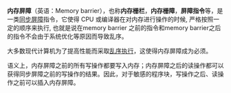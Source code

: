 **内存屏障**（英语：Memory barrier），也称**内存栅栏**，**内存栅障**，**屏障指令**等，是一类[同步屏障](https://zh.wikipedia.org/wiki/同步屏障)指令，它使得 CPU 或编译器在对内存进行操作的时候, 严格按照一定的顺序来执行, 也就是说在memory barrier 之前的指令和memory barrier之后的指令不会由于系统优化等原因而导致乱序。

大多数现代计算机为了提高性能而采取[乱序执行](https://zh.wikipedia.org/wiki/乱序执行)，这使得内存屏障成为必须。

语义上，内存屏障之前的所有写操作都要写入内存；内存屏障之后的读操作都可以获得同步屏障之前的写操作的结果。因此，对于敏感的程序块，写操作之后、读操作之前可以插入内存屏障。

